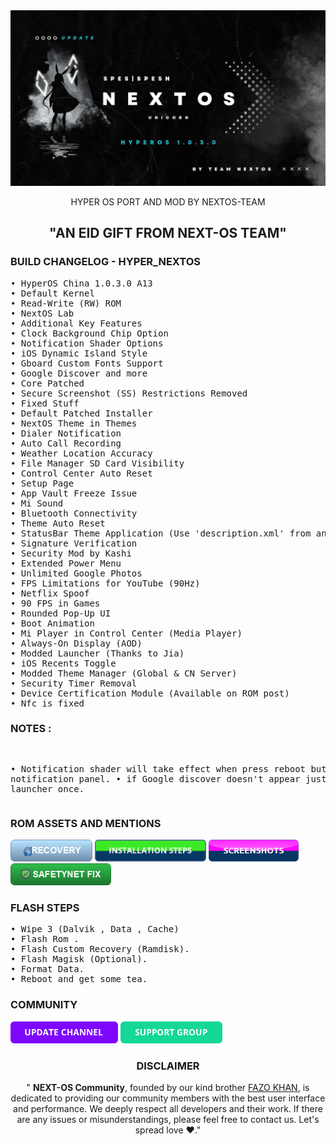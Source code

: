 <div align="center" >
  <img  src="https://raw.githubusercontent.com/Fazokhan/Project-NextOS-/main/assets/banner.jpg"  />
  <p>HYPER OS PORT AND MOD BY NEXTOS-TEAM</p>
</div>
<h2 align="center">"AN EID GIFT FROM NEXT-OS TEAM"</h2>
<h3>BUILD CHANGELOG - HYPER_NEXTOS</h3>
<pre>
• HyperOS China 1.0.3.0 A13
• Default Kernel
• Read-Write (RW) ROM
• NextOS Lab
• Additional Key Features
• Clock Background Chip Option
• Notification Shader Options
• iOS Dynamic Island Style
• Gboard Custom Fonts Support
• Google Discover and more
• Core Patched
• Secure Screenshot (SS) Restrictions Removed
• Fixed Stuff 
• Default Patched Installer
• NextOS Theme in Themes
• Dialer Notification
• Auto Call Recording
• Weather Location Accuracy
• File Manager SD Card Visibility
• Control Center Auto Reset
• Setup Page
• App Vault Freeze Issue
• Mi Sound
• Bluetooth Connectivity
• Theme Auto Reset
• StatusBar Theme Application (Use 'description.xml' from any '.mtz' theme)
• Signature Verification
• Security Mod by Kashi
• Extended Power Menu
• Unlimited Google Photos
• FPS Limitations for YouTube (90Hz)
• Netflix Spoof
• 90 FPS in Games
• Rounded Pop-Up UI
• Boot Animation
• Mi Player in Control Center (Media Player)
• Always-On Display (AOD)
• Modded Launcher (Thanks to Jia)
• iOS Recents Toggle
• Modded Theme Manager (Global & CN Server)
• Security Timer Removal
• Device Certification Module (Available on ROM post)
• Nfc is fixed
</pre>

<h3> NOTES :</h3>
<pre>

• Notification shader will take effect when press reboot button from notification panel.
• if Google discover doesn't appear just reboot the launcher once.
</pre>


<h3>ROM ASSETS AND MENTIONS</h3>
<a href="https://t.me/RN11PakCommunity/28682"><img  height="35" src="https://raw.githubusercontent.com/Fazokhan/Project-NextOS-/main/assets/recovery_button.png"  /></a>
<a href="https://github.com/Fazokhan/Project-NextOS-?tab=readme-ov-file#-flash-steps"><img  height="35" src="https://raw.githubusercontent.com/Fazokhan/Project-NextOS-/main/assets/button_installation-steps.png"  /></a>
<a href="https://t.me/SSgroupRN11"><img  height="35" src="https://raw.githubusercontent.com/Fazokhan/Project-NextOS-/main/assets/button_screenshots.png"  /></a>
<a href="https://t.me/CloudfilesSC/210"><img  height="35" src="https://raw.githubusercontent.com/Fazokhan/Project-NextOS-/main/assets/safety_button.png"  /></a>

<h3> FLASH STEPS</h3>
<pre>
• Wipe 3 (Dalvik , Data , Cache)
• Flash Rom .
• Flash Custom Recovery (Ramdisk).
• Flash Magisk (Optional).
• Format Data.
• Reboot and get some tea.
</pre>

<h3>COMMUNITY</h3>

<a href="https://t.me/RedmiN11Pak"><img  height="35" src="https://raw.githubusercontent.com/Fazokhan/Project-NextOS-/main/assets/button_update-channel.png"  /></a>
<a href="https://t.me/RN11PakCommunity"><img  height="35" src="https://raw.githubusercontent.com/Fazokhan/Project-NextOS-/main/assets/button_support-group.png"  /></a>


<h3 align="center" >DISCLAIMER</h3>
<p align="center">" <b>NEXT-OS Community</b>, founded by our kind brother <a href="https://t.me/Fazokhan">FAZO KHAN</a>, is dedicated to providing our community members with the best user interface and performance. We deeply respect all developers and their work. If there are any issues or misunderstandings, please feel free to contact us. Let's spread love ❤️."




</p>



